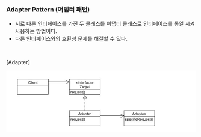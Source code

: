 
### Adapter Pattern (어댑터 패턴)


- 서로 다른 인터페이스를 가진 두 클래스를 어댑터 클래스로 인터페이스를 통일 시켜 사용하는 방법이다.
- 다른 인터페이스와의 호환성 문제를 해결할 수 있다.

<br>

[Adapter]

![adapter_class_diagram](src/main/resources/adapter-cd.JPG)


<br>
